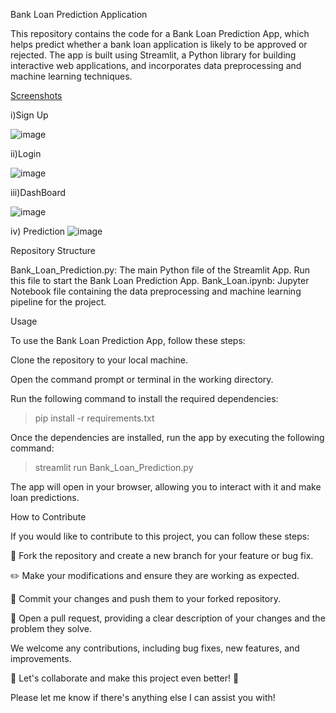 Bank Loan Prediction Application


This repository contains the code for a Bank Loan Prediction App, which helps predict whether a bank loan application is likely to be approved or rejected. The app is built using Streamlit, a Python library for building interactive web applications, and incorporates data preprocessing and machine learning techniques.

<a href="https://example.com" class="btn btn-primary">Screenshots</a>



i)Sign Up

![image](https://github.com/nagaraju-developer/BANK_LOAN_PREDICTION/assets/106716843/6a08b595-bf55-40cb-9e5c-18dbc0ae6145)

ii)Login

![image](https://github.com/nagaraju-developer/BANK_LOAN_PREDICTION/assets/106716843/28fc43ec-ea5a-46b2-89b0-a379015983a7)

iii)DashBoard

![image](https://github.com/nagaraju-developer/BANK_LOAN_PREDICTION/assets/106716843/f26e5717-ec09-4dd5-aba5-38ae02bd2fec)

iv) Prediction
![image](https://github.com/nagaraju-developer/BANK_LOAN_PREDICTION/assets/106716843/9056799f-12eb-4363-91e6-f16f7bbc39b2)


Repository Structure

Bank_Loan_Prediction.py: The main Python file of the Streamlit App. Run this file to start the Bank Loan Prediction App.
Bank_Loan.ipynb: Jupyter Notebook file containing the data preprocessing and machine learning pipeline for the project.


Usage

To use the Bank Loan Prediction App, follow these steps:

Clone the repository to your local machine.

Open the command prompt or terminal in the working directory.

Run the following command to install the required dependencies:

>pip install -r requirements.txt

Once the dependencies are installed, run the app by executing the following command:
>streamlit run Bank_Loan_Prediction.py

The app will open in your browser, allowing you to interact with it and make loan predictions.

How to Contribute

If you would like to contribute to this project, you can follow these steps:

🍴 Fork the repository and create a new branch for your feature or bug fix.

✏️ Make your modifications and ensure they are working as expected.

💾 Commit your changes and push them to your forked repository.

🔀 Open a pull request, providing a clear description of your changes and the problem they solve.

We welcome any contributions, including bug fixes, new features, and improvements.

🎉 Let's collaborate and make this project even better! 🚀

Please let me know if there's anything else I can assist you with!

